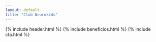 ```yaml
---
layout: default
title: "Club Neurokids"
---
```


{% include header.html %}
{% include beneficios.html %}
{% include cta.html %}